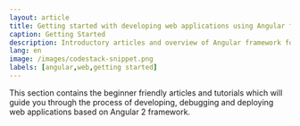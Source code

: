 ```yaml
---
layout: article
title: Getting started with developing web applications using Angular framework
caption: Getting Started
description: Introductory articles and overview of Angular framework for developing rich front ends
lang: en
image: /images/codestack-snippet.png
labels: [angular,web,getting started]
---
```

This section contains the beginner friendly articles and tutorials which will guide you through the process of developing, debugging and deploying web applications based on Angular 2 framework.